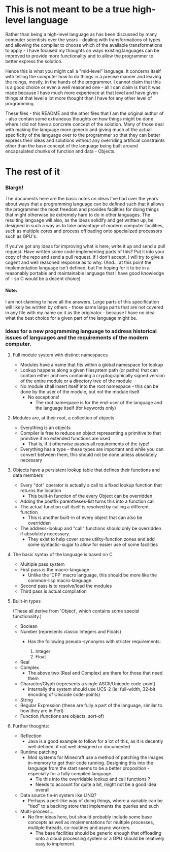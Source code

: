 # This is not meant to be a true high-level language

Rather than being a high-level language as has been discussed by many computer scientists over the years - dealing with transformations of types and allowing the compiler to choose which of the available transformations to apply - I have focused my thoughts on ways existing languages can be improved to provide more functionality and to allow the programmer to better express the solution.

Hence this is what you might call a "mid-level" language. It concerns itself with telling the computer how to do things in a precise manner and leaving the reings, mostly, in the hands of the programmer. I cannot claim that this is a good choice or even a well reasoned one - all I can claim is that it was made because I have much more experience at that level and have given things at that level a lot more thought than I have for any other level of programming.

These files - this README and the other files that I am the original author of - also contain some extraneous thoughts on how things might be done where I did not have a concrete concept of the solution. Many of those deal with making the language more generic and giving much of the actual specificity of the language over to the programmer so that they can better express their ideas and solutions without any overriding artificial constraints other than the base concept of the language being built around encapsulated chunks of function and data - Objects.

# The rest of it
### Blargh!

The documents here are the basic notes on ideas I've had over the years about ways that a programming language can be defined such that it allows the programmer the most freedom and provides facilities for doing things that might otherwise be extremely hard to do in other languages. The resulting language will also, as the ideas solidify and get written up, be designed in such a way as to take advantage of modern computer facilities, such as multiple cores and process offloading onto specialized processors such as GPU's.

If you've got any ideas for improving what is here, write it up and send a pull request. Have written some code implementing parts of this? Put it into your copy of the repo and send a pull request. If I don't accept, I will try to give a cogent and well reasoned response as to why. (And... at this point the implementation language isn't defined, but I'm hoping for it to be in a reasonably portable and maintainable language that I have good knowledge of - so C would be a decent choice)

#### Note:

I am not claiming to have all the answers. Large parts of this specification will likely be written by others - those same large parts that are not covered in any file with my name on it as the originator - because I have no idea what the best choice for a given part of the language might be.

### Ideas for a new programming language to address historical issues of languages and the requirements of the modern computer.

1. Full module system with distinct namespaces
   * Modules have a name that fits within a global namespace for lookup
   * Lookup happens along a given filesystem path (or paths) that can contain either archives containing a cryptographically signed version of the entire module or a directory tree of the module
   * No module shall insert itself into the root namespace - this can be done by the user of the module, but not the module itself
     * No exceptions!
       * The root namespace is for the end-user of the language and the language itself (for keywords only)
1. Modules are, at their root, a collection of objects
   * Everything is an objects
   * Compiler is free to reduce an object representing a primitive to that primitive if no extended functions are used
     * That is, if it otherwise passes all requirements of the type!
   * Everything has a type - these types are important and while you can convert between them, this should not be done unless absolutely necessary
1. Objects have a persistent lookup table that defines their functions and data members
   * Every "dot" operator is actually a call to a fixed lookup function that returns the location
     * This built-in function of the every Object can be overridden
   * Adding the postfix parentheses-list turns this into a function call
   * The actual function call itself is resolved by calling a different function
     * This is another built-in of every object that can also be overridden
   * The address-lookup and "call" functions should only be overridden if absolutely necessary.
     * They exist to help cover some utility-function zones and add some syntactic-sugar to allow for easier use of some facilities
1. The basic syntax of the language is based on C
   * Multiple pass system
   * First pass is the macro-language
     * Unlike the 'CPP' macro language, this should be more like the common-lisp macro-language
   * Second pass is to resolve/load the modules
   * Third pass is actual compilation
1. Built-in types

   (These all derive from 'Object', which contains some special functionality.)

   * Boolean
   * Number (represents classic Integers and Floats)
     * Has the following pseudo-synonyms with stricter requirements:

       1. Integer
       1. Float
   * Real
   * Complex
     * The above two (Real and Complex) are there for those that need them
   * Character/Glyph (represents a single ASCII/Unicode code-point)
     * Internally the system should use UCS-2 (ie: full-width, 32-bit encoding of Unicode code-points)
   * String
   * Regular Expression (these are fully a part of the language, similar to how they are in Perl)
   * Function (functions are objects, sort-of)
1. Further thoughts:
   * Reflection
     * Java is a good example to follow for a lot of this, as it is decently well defined, if not well designed or documented
   * Runtime patching
     * Mod systems for Minecraft use a method of patching the images in-memory to get their code running. Designing this into the language from the start seems to be a better proposition - especially for a fully compiled language.
       * Tie this into the overridable lookup and call functions ?
       * Needs to account for quite a bit, might not be a good idea overall
   * Data source tie-in system like LINQ?
     * Perhaps a perl-like way of doing things, where a variable can be "tied" to a backing store that implements the queries and such
   * Multi-process...
     * No firm ideas here, but should probably include some base concepts as well as implementations for multiple processes, multiple threads, co-routines and async workers.
       * The base facilities should be generic enough that offloading onto a cloud processing system or a GPU should be relatively easy to implement.

